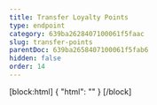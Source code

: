 ```yaml
---
title: Transfer Loyalty Points
type: endpoint
category: 639ba2628407100061f5faac
slug: transfer-points
parentDoc: 639ba2658407100061f5fab6
hidden: false
order: 14
---
```

[block:html]
{
  "html": "<style>\n.LanguagePicker-divider { \n  display: none; }\n  \n[title=\"Toggle library\"] { \n  display: none; }\n</style>"
}
[/block]